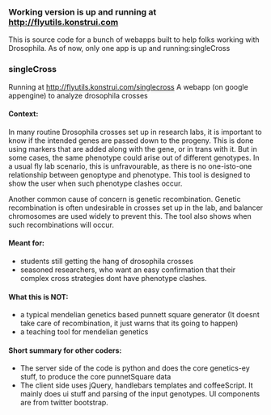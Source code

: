 ### Working version is up and running at http://flyutils.konstrui.com

This is source code for a bunch of webapps built to help folks working with Drosophila. As of now, only one app is up and running:singleCross

### singleCross
Running at http://flyutils.konstrui.com/singlecross
A webapp (on google appengine) to analyze drosophila crosses

#### Context:
In many routine Drosophila crosses set up in research labs, it is important to know if the intended genes are passed down to the progeny. This is done using markers that are added along with the gene, or in trans with it. But in some cases, the same phenotype could arise out of different genotypes. In a usual fly lab scenario, this is unfravourable, as there is no one-isto-one relationship between genoptype and phenotype. This tool is designed to show the user when such phenotype clashes occur.

Another common cause of concern is genetic recombination. Genetic recombination is often undesirable in crosses set up in the lab, and balancer chromosomes are used widely to prevent this. The tool also shows when such recombinations will occur.

#### Meant for:
- students still getting the hang of drosophila crosses
- seasoned researchers, who want an easy confirmation that their complex cross strategies dont have phenotype clashes.

#### What this is NOT:
- a typical mendelian genetics based punnett square generator (It doesnt take care of recombination, it just warns that its going to happen)
- a teaching tool for mendelian genetics

#### Short summary for other coders:
- The server side of the code is python and does the core genetics-ey stuff, to produce the core punnetSquare data
- The client side uses jQuery, handlebars templates and coffeeScript. It mainly does ui stuff and parsing of the input genotypes. UI components are from twitter bootstrap.
